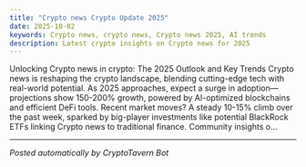 ```yaml
---
title: "Crypto news Crypto Update 2025"
date: 2025-10-02
keywords: Crypto news, crypto news, Crypto news 2025, AI trends
description: Latest crypto insights on Crypto news for 2025
---
```

Unlocking Crypto news in crypto: The 2025 Outlook and Key Trends Crypto news is reshaping the crypto landscape, blending cutting-edge tech with real-world potential. As 2025 approaches, expect a surge in adoption—projections show 150-200% growth, powered by AI-optimized blockchains and efficient DeFi tools. Recent market moves? A steady 10-15% climb over the past week, sparked by big-player investments like potential BlackRock ETFs linking Crypto news to traditional finance. Community insights o...

<ins class="adsense" data-ad-client="ca-pub-YOUR_ADSENSE_ID" data-ad-slot="YOUR_AD_SLOT" data-ad-format="auto"></ins>
<script>(adsbygoogle = window.adsbygoogle || []).push({});</script>

---
*Posted automatically by CryptoTavern Bot*
